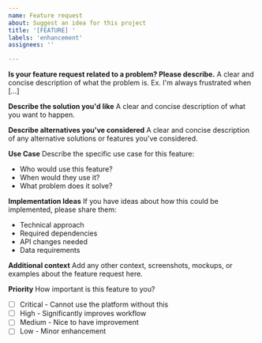 ```yaml
---
name: Feature request
about: Suggest an idea for this project
title: '[FEATURE] '
labels: 'enhancement'
assignees: ''

---
```


**Is your feature request related to a problem? Please describe.**
A clear and concise description of what the problem is. Ex. I'm always frustrated when [...]

**Describe the solution you'd like**
A clear and concise description of what you want to happen.

**Describe alternatives you've considered**
A clear and concise description of any alternative solutions or features you've considered.

**Use Case**
Describe the specific use case for this feature:
- Who would use this feature?
- When would they use it?
- What problem does it solve?

**Implementation Ideas**
If you have ideas about how this could be implemented, please share them:
- Technical approach
- Required dependencies
- API changes needed
- Data requirements

**Additional context**
Add any other context, screenshots, mockups, or examples about the feature request here.

**Priority**
How important is this feature to you?
- [ ] Critical - Cannot use the platform without this
- [ ] High - Significantly improves workflow
- [ ] Medium - Nice to have improvement
- [ ] Low - Minor enhancement
